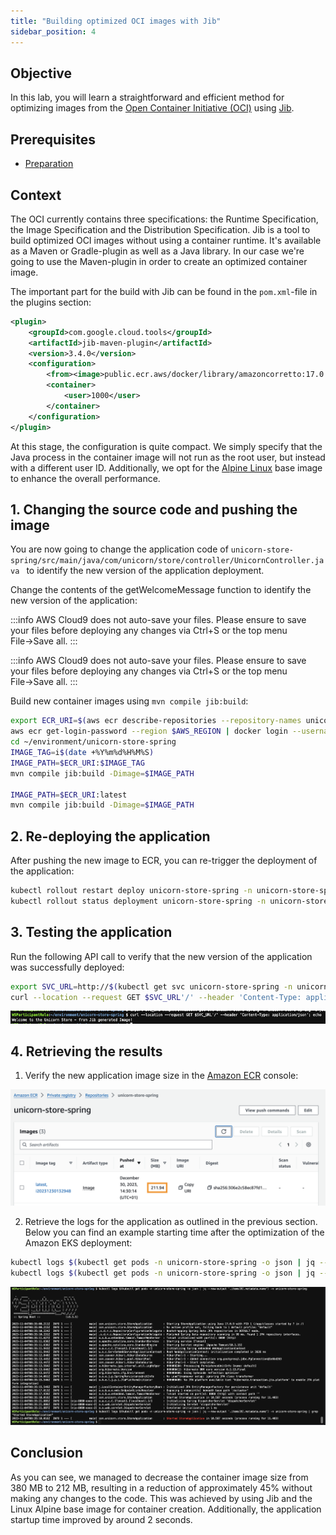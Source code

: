 ```yaml
---
title: "Building optimized OCI images with Jib"
sidebar_position: 4
---
```


## Objective

In this lab, you will learn a straightforward and efficient method for optimizing images from the [Open Container Initiative (OCI)](https://opencontainers.org/) using [Jib](https://github.com/GoogleContainerTools/jib).

## Prerequisites

- [Preparation](./baseline.md)

## Context

The OCI currently contains three specifications: the Runtime Specification, the Image Specification and the Distribution Specification. Jib is a tool to build optimized OCI images without using a container runtime. It's available as a Maven or Gradle-plugin as well as a Java library. In our case we're going to use the Maven-plugin in order to create an optimized container image.

The important part for the build with Jib can be found in the `pom.xml`-file in the plugins section:

```xml showLineNumbers
<plugin>
    <groupId>com.google.cloud.tools</groupId>
    <artifactId>jib-maven-plugin</artifactId>
    <version>3.4.0</version>
    <configuration>
        <from><image>public.ecr.aws/docker/library/amazoncorretto:17.0.9-alpine3.18</image></from>
        <container>
            <user>1000</user>
        </container>
    </configuration>
</plugin>
```

At this stage, the configuration is quite compact. We simply specify that the Java process in the container image will not run as the root user, but instead with a different user ID. Additionally, we opt for the [Alpine Linux](https://www.alpinelinux.org/) base image to enhance the overall performance.

## 1. Changing the source code and pushing the image

You are now going to change the application code of `unicorn-store-spring/src/main/java/com/unicorn/store/controller/UnicornController.java ` to identify the new version of the application deployment.

Change the contents of the getWelcomeMessage function to identify the new version of the application:

:::info
AWS Cloud9 does not auto-save your files. Please ensure to save your files before deploying any changes via Ctrl+S or the top menu File&rarr;Save all.
:::

:::info
AWS Cloud9 does not auto-save your files. Please ensure to save your files before deploying any changes via Ctrl+S or the top menu File&rarr;Save all.
:::

Build new container images using `mvn compile jib:build`:

```bash showLineNumbers
export ECR_URI=$(aws ecr describe-repositories --repository-names unicorn-store-spring | jq --raw-output '.repositories[0].repositoryUri')
aws ecr get-login-password --region $AWS_REGION | docker login --username AWS --password-stdin $ECR_URI
cd ~/environment/unicorn-store-spring
IMAGE_TAG=i$(date +%Y%m%d%H%M%S)
IMAGE_PATH=$ECR_URI:$IMAGE_TAG
mvn compile jib:build -Dimage=$IMAGE_PATH

IMAGE_PATH=$ECR_URI:latest
mvn compile jib:build -Dimage=$IMAGE_PATH
```

## 2. Re-deploying the application

After pushing the new image to ECR, you can re-trigger the deployment of the application:

```bash showLineNumbers
kubectl rollout restart deploy unicorn-store-spring -n unicorn-store-spring
kubectl rollout status deployment unicorn-store-spring -n unicorn-store-spring
```

## 3. Testing the application

Run the following API call to verify that the new version of the application was successfully deployed:

```bash showLineNumbers
export SVC_URL=http://$(kubectl get svc unicorn-store-spring -n unicorn-store-spring -o json | jq --raw-output '.status.loadBalancer.ingress[0].hostname')
curl --location --request GET $SVC_URL'/' --header 'Content-Type: application/json'; echo
```

![jib-result](./images/jib-result.png)

## 4. Retrieving the results

1. Verify the new application image size in the [Amazon ECR](https://console.aws.amazon.com/ecr/home#/) console:

![jib-ecr](./images/jib-ecr.png)

2. Retrieve the logs for the application as outlined in the previous section. Below you can find an example starting time after the optimization of the Amazon EKS deployment:

```bash showLineNumbers
kubectl logs $(kubectl get pods -n unicorn-store-spring -o json | jq --raw-output '.items[0].metadata.name') -n unicorn-store-spring
kubectl logs $(kubectl get pods -n unicorn-store-spring -o json | jq --raw-output '.items[0].metadata.name') -n unicorn-store-spring | grep "Started StoreApplication"
```

![jib-eks](./images/jib-eks.png)

## Conclusion

As you can see, we managed to decrease the container image size from 380 MB to 212 MB, resulting in a reduction of approximately 45% without making any changes to the code. This was achieved by using Jib and the Linux Alpine base image for container creation. Additionally, the application startup time improved by around 2 seconds.
